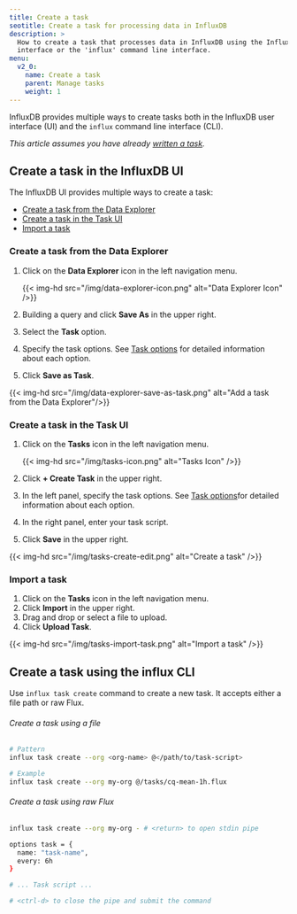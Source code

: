 ```yaml
---
title: Create a task
seotitle: Create a task for processing data in InfluxDB
description: >
  How to create a task that processes data in InfluxDB using the InfluxDB user
  interface or the 'influx' command line interface.
menu:
  v2_0:
    name: Create a task
    parent: Manage tasks
    weight: 1
---
```


InfluxDB provides multiple ways to create tasks both in the InfluxDB user interface (UI)
and the `influx` command line interface (CLI).

_This article assumes you have already [written a task](/v2.0/process-data/write-a-task)._

## Create a task in the InfluxDB UI
The InfluxDB UI provides multiple ways to create a task:

- [Create a task from the Data Explorer](#create-a-task-from-the-data-explorer)
- [Create a task in the Task UI](#create-a-task-in-the-task-ui)
- [Import a task](#import-a-task)

### Create a task from the Data Explorer
1. Click on the **Data Explorer** icon in the left navigation menu.

    {{< img-hd src="/img/data-explorer-icon.png" alt="Data Explorer Icon" />}}

2. Building a query and click **Save As** in the upper right.
3. Select the **Task** option.
4. Specify the task options. See [Task options](/v2.0/process-data/task-options)
   for detailed information about each option.
5. Click **Save as Task**.

{{< img-hd src="/img/data-explorer-save-as-task.png" alt="Add a task from the Data Explorer"/>}}

### Create a task in the Task UI
1. Click on the **Tasks** icon in the left navigation menu.

    {{< img-hd src="/img/tasks-icon.png" alt="Tasks Icon" />}}

2. Click **+ Create Task** in the upper right.
3. In the left panel, specify the task options.
   See [Task options](/v2.0/process-data/task-options)for detailed information about each option.
4. In the right panel, enter your task script.
5. Click **Save** in the upper right.

{{< img-hd src="/img/tasks-create-edit.png" alt="Create a task" />}}

### Import a task
1. Click on the **Tasks** icon in the left navigation menu.
2. Click **Import** in the upper right.
3. Drag and drop or select a file to upload.
4. Click **Upload Task**.

{{< img-hd src="/img/tasks-import-task.png" alt="Import a task" />}}

## Create a task using the influx CLI
Use `influx task create` command to create a new task.
It accepts either a file path or raw Flux.

###### Create a task using a file
```sh
# Pattern
influx task create --org <org-name> @</path/to/task-script>

# Example
influx task create --org my-org @/tasks/cq-mean-1h.flux
```

###### Create a task using raw Flux
```sh
influx task create --org my-org - # <return> to open stdin pipe

options task = {
  name: "task-name",
  every: 6h
}

# ... Task script ...

# <ctrl-d> to close the pipe and submit the command
```
